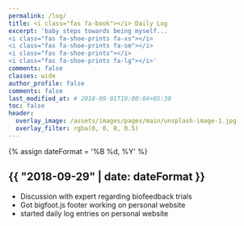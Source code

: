 ```yaml
---
permalink: /log/
title: <i class="fas fa-book"></i> Daily Log 
excerpt: 'baby steps towards being myself... 
<i class="fas fa-shoe-prints fa-xs"></i>
<i class="fas fa-shoe-prints fa-sm"></i>
<i class="fas fa-shoe-prints"></i>
<i class="fas fa-shoe-prints fa-lg"></i>'  
comments: false
classes: wide
author_profile: false
comments: false
last_modified_at: # 2018-09-01T10:00:04+05:30
toc: false
header:
  overlay_image: /assets/images/pages/main/unsplash-image-1.jpg
  overlay_filter: rgba(0, 0, 0, 0.5)
---
```


{% assign dateFormat = '%B %d, %Y' %}



## {{ "2018-09-29" | date: dateFormat }}
- Discussion with expert regarding biofeedback trials
- Got bigfoot.js footer working on personal website
- started daily log entries on personal website
